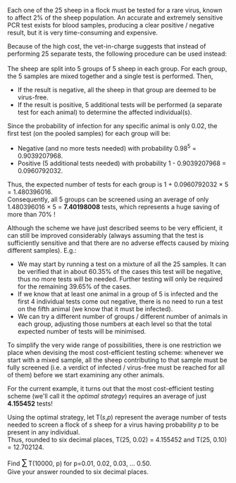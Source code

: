 <p>
Each one of the 25 sheep in a flock must be tested for a rare virus, known to affect 2% of the sheep population.
An accurate and extremely sensitive PCR test exists for blood samples, producing a clear positive / negative result, but it is very time-consuming and expensive.
</p>

<p>
Because of the high cost, the vet-in-charge suggests that instead of performing 25 separate tests, the following procedure can be used instead:<br /><br />
The sheep are split into 5 groups of 5 sheep in each group. 
For each group, the 5 samples are mixed together and a single test is performed. Then,
</p><ul><li>If the result is negative, all the sheep in that group are deemed to be virus-free.</li>
<li>If the result is positive, 5 additional tests will be performed (a separate test for each animal) to determine the affected individual(s).</li>
</ul><p>
Since the probability of infection for any specific animal is only 0.02, the first test (on the pooled samples) for each group will be:
</p><ul><li>Negative (and no more tests needed) with probability 0.98<sup>5</sup> = 0.9039207968.</li>
<li>Positive (5 additional tests needed) with probability 1 - 0.9039207968 = 0.0960792032.</li>
</ul><p>
Thus, the expected number of tests for each group is 1 + 0.0960792032 × 5 = 1.480396016.<br />
Consequently, all 5 groups can be screened using an average of only 1.480396016 × 5 = <b>7.40198008</b> tests, which represents a huge saving of more than 70% !
</p>

<p>
Although the scheme we have just described seems to be very efficient, it can still be improved considerably (always assuming that the test is sufficiently sensitive and that there are no adverse effects caused by mixing different samples). E.g.:
</p><ul><li>We may start by running a test on a mixture of all the 25 samples. It can be verified that in about 60.35% of the cases this test will be negative, thus no more tests will be needed. Further testing will only be required for the remaining 39.65% of the cases.</li>
<li>If we know that at least one animal in a group of 5 is infected and the first 4 individual tests come out negative, there is no need to run a test on the fifth animal (we know that it must be infected).</li>
<li>We can try a different number of groups / different number of animals in each group, adjusting those numbers at each level so that the total expected number of tests will be minimised.</li>
</ul><p>
To simplify the very wide range of possibilities, there is one restriction we place when devising the most cost-efficient testing scheme: whenever we start with a mixed sample, all the sheep contributing to that sample must be fully screened (i.e. a verdict of infected / virus-free must be reached for all of them) before we start examining any other animals.
</p>
For the current example, it turns out that the most cost-efficient testing scheme (we'll call it the <i>optimal strategy</i>) requires an average of just <b>4.155452</b> tests!


<p>
Using the optimal strategy, let T(<var>s</var>,<var>p</var>) represent the average number of tests needed to screen a flock of <var>s</var> sheep for a virus having probability <var>p</var> to be present in any individual.<br />
Thus, rounded to six decimal places, T(25, 0.02) = 4.155452 and T(25, 0.10) = 12.702124.
</p>

<p>
Find <span style="font-size:larger;"><span style="font-size:larger;">∑</span></span> T(10000, p) for p=0.01, 0.02, 0.03, ... 0.50.<br />
Give your answer rounded to six decimal places.
</p>


